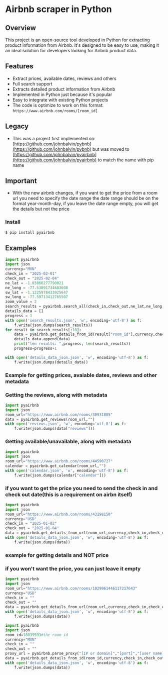 # Airbnb scraper in Python

## Overview
This project is an open-source tool developed in Python for extracting product information from Airbnb. It's designed to be easy to use, making it an ideal solution for developers looking for Airbnb product data.

## Features
- Extract prices, available dates, reviews and others
- Full search support
- Extracts detailed product information from Airbnb
- Implemented in Python just because it's popular
- Easy to integrate with existing Python projects
- The code is optimize to work on this format: ```https://www.airbnb.com/rooms/[room_id]```

## Legacy
- This was a project first implemented on:[https://github.com/johnbalvin/pybnb](https://github.com/johnbalvin/pybnb) but was moved to [https://github.com/johnbalvin/pyairbnb](https://github.com/johnbalvin/pyairbnb)
to match the name with pip name

## Important
- With the new airbnb changes, if you want to get the price from a room url you need to specify the date range
the date range should be on the format year-month-day, if you leave the date range empty, you will get the details but not the price


### Install

```bash
$ pip install pyairbnb
```
## Examples

```Python
import pyairbnb
import json
currency="MXN"
check_in = "2025-02-01"
check_out = "2025-02-04"
ne_lat = -1.03866277790021
ne_long = -77.53091734683608
sw_lat = -1.1225978433925647
sw_long = -77.59713412765507
zoom_value = 2
search_results = pyairbnb.search_all(check_in,check_out,ne_lat,ne_long,sw_lat,sw_long,zoom_value, currency,"")
details_data = []
progress = 1
with open('search_results.json', 'w', encoding='utf-8') as f:
    f.write(json.dumps(search_results))
for result in search_results[:10]:
    data = pyairbnb.get_details_from_id(result["room_id"],currency,check_in,check_out,"")
    details_data.append(data)
    print("len results: ",progress, len(search_results))
    progress=progress+1

with open('details_data_json.json', 'w', encoding='utf-8') as f:
    f.write(json.dumps(details_data))
```

### Example for getting prices, avaiable dates, reviews and other metadata

### Getting the reviews, along with metadata
```Python
import pyairbnb
import json
room_url="https://www.airbnb.com/rooms/30931885"
data = pyairbnb.get_reviews(room_url,"")
with open('reviews.json', 'w', encoding='utf-8') as f:
    f.write(json.dumps(data["reviews"]))
```

### Getting available/unavailable, along with metadata
```Python
import pyairbnb
import json
room_url="https://www.airbnb.com/rooms/44590727"
calendar = pyairbnb.get_calendar(room_url,"")
with open('calendar.json', 'w', encoding='utf-8') as f:
    f.write(json.dumps(calendar["calendar"]))
```

### if you want to get the price you need to send the check in and check out date(this is a requirement on airbn itself)
```Python
import pyairbnb
import json
room_url="https://www.airbnb.com/rooms/43198150"
currency="USD"
check_in = "2025-01-02"
check_out = "2025-01-04"
data = pyairbnb.get_details_from_url(room_url,currency,check_in,check_out,"")
with open('details_data_json.json', 'w', encoding='utf-8') as f:
    f.write(json.dumps(data))
```


### example for getting details and NOT price
### if you won't want the price, you can just leave it empty
```Python
import pyairbnb
import json
room_url="https://www.airbnb.com/rooms/1029961446117217643"
currency="USD"
check_in = ""
check_out = ""
data = pyairbnb.get_details_from_url(room_url,currency,check_in,check_out,"")
with open('details_data_json.json', 'w', encoding='utf-8') as f:
    f.write(json.dumps(data))
```

```Python
import pyairbnb
import json
room_id=18039593#the room id
currency="MXN"
check_in = ""
check_out = ""
proxy_url = pyairbnb.parse_proxy("[IP or domain]","[port]","[user name]","[password]")
data = pyairbnb.get_details_from_id(room_id,currency,check_in,check_out,proxy_url)
with open('details_data_json.json', 'w', encoding='utf-8') as f:
    f.write(json.dumps(data))
```

